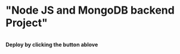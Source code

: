 # "Node JS and MongoDB backend Project"

[<img scr="https://cdn.gomix.com/2bdfb3f8-05ef-4035-a06e-2043962a3a13%2Fremix-button.svg" width="163px" />](https://glitch.com/edit/#!/backendproject)

**Deploy by clicking the button ablove**